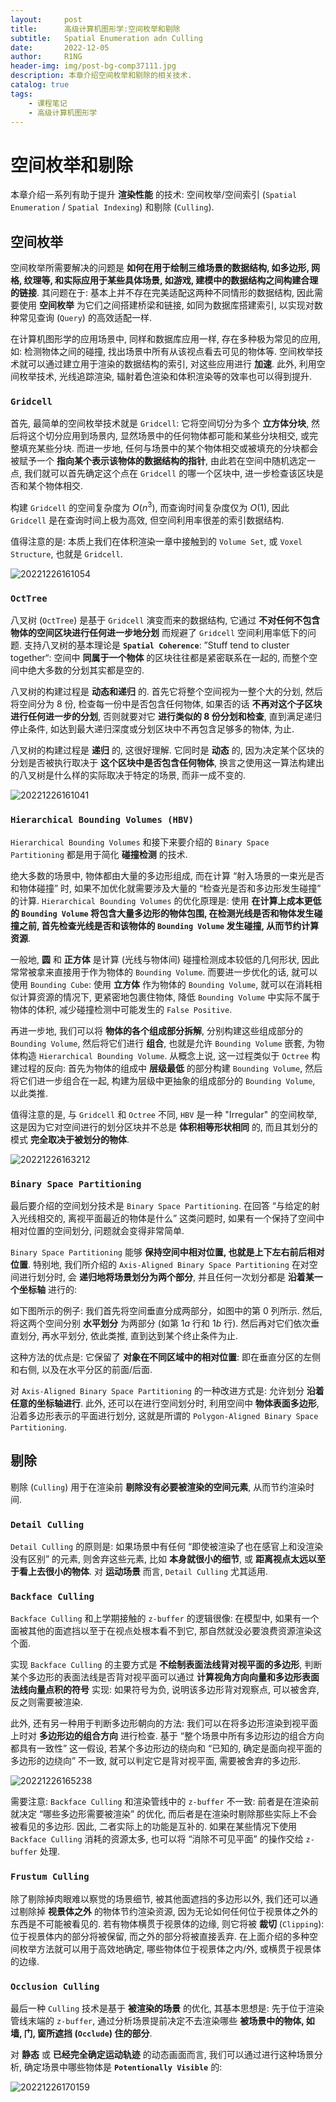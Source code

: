 ```yaml
---
layout:     post
title:      高级计算机图形学:空间枚举和剔除
subtitle:   Spatial Enumeration adn Culling
date:       2022-12-05
author:     R1NG
header-img: img/post-bg-comp37111.jpg
description: 本章介绍空间枚举和剔除的相关技术.
catalog: true
tags:
    - 课程笔记
    - 高级计算机图形学
---
```



# 空间枚举和剔除

本章介绍一系列有助于提升 **渲染性能** 的技术: 空间枚举/空间索引 (`Spatial Enumeration` / `Spatial Indexing`) 和剔除 (`Culling`).

## 空间枚举
空间枚举所需要解决的问题是 **如何在用于绘制三维场景的数据结构, 如多边形, 网格, 纹理等, 和实际应用于某些具体场景, 如游戏, 建模中的数据结构之间构建合理的链接**. 其问题在于: 基本上并不存在完美适配这两种不同情形的数据结构, 因此需要使用 **空间枚举** 为它们之间搭建桥梁和链接, 如同为数据库搭建索引, 以实现对数种常见查询 (`Query`) 的高效适配一样. 

在计算机图形学的应用场景中, 同样和数据库应用一样, 存在多种极为常见的应用, 如: 检测物体之间的碰撞, 找出场景中所有从该视点看去可见的物体等. 空间枚举技术就可以通过建立用于渲染的数据结构的索引, 对这些应用进行 **加速**. 此外, 利用空间枚举技术, 光线追踪渲染, 辐射着色渲染和体积渲染等的效率也可以得到提升.


### `Gridcell`

首先, 最简单的空间枚举技术就是 `Gridcell`: 它将空间切分为多个 **立方体分块**, 然后将这个切分应用到场景内, 显然场景中的任何物体都可能和某些分块相交, 或完整填充某些分块. 而进一步地, 任何与场景中的某个物体相交或被填充的分块都会被赋予一个 **指向某个表示该物体的数据结构的指针**, 由此若在空间中随机选定一点, 我们就可以首先确定这个点在 `Gridcell` 的哪一个区块中, 进一步检查该区块是否和某个物体相交. 

构建 `Gridcell` 的空间复杂度为 $O(n^3)$, 而查询时间复杂度仅为 $O(1)$, 因此 `Gridcell` 是在查询时间上极为高效, 但空间利用率很差的索引数据结构. 

值得注意的是: 本质上我们在体积渲染一章中接触到的 `Volume Set`, 或 `Voxel Structure`, 也就是 `Gridcell`.

![20221226161054](https://cdn.jsdelivr.net/gh/KirisameR/KirisameR.github.io/img/blogpost_images/20221226161054.png)

### `OctTree`

八叉树 (`OctTree`) 是基于 `Gridcell` 演变而来的数据结构, 它通过 **不对任何不包含物体的空间区块进行任何进一步地分划** 而规避了 `Gridcell` 空间利用率低下的问题. 支持八叉树的基本理论是 **`Spatial Coherence`**: ”Stuff tend to cluster together“: 空间中 **同属于一个物体** 的区块往往都是紧密联系在一起的, 而整个空间中绝大多数的分划其实都是空的. 

八叉树的构建过程是 **动态和递归** 的. 首先它将整个空间视为一整个大的分划, 然后将空间分为 $8$ 份, 检查每一份中是否包含任何物体, 如果否的话 **不再对这个子区块进行任何进一步的分划**, 否则就要对它 **进行类似的 $8$ 份分划和检查**, 直到满足递归停止条件, 如达到最大递归深度或分划区块中不再包含足够多的物体, 为止.

八叉树的构建过程是 **递归** 的, 这很好理解. 它同时是 **动态** 的, 因为决定某个区块的分划是否被执行取决于 **这个区块中是否包含任何物体**, 换言之使用这一算法构建出的八叉树是什么样的实际取决于特定的场景, 而非一成不变的.

![20221226161041](https://cdn.jsdelivr.net/gh/KirisameR/KirisameR.github.io/img/blogpost_images/20221226161041.png)

### `Hierarchical Bounding Volumes (HBV)`

`Hierarchical Bounding Volumes` 和接下来要介绍的 `Binary Space Partitioning` 都是用于简化 **碰撞检测** 的技术. 

绝大多数的场景中, 物体都由大量的多边形组成, 而在计算 “射入场景的一束光是否和物体碰撞” 时, 如果不加优化就需要涉及大量的 “检查光是否和多边形发生碰撞” 的计算. `Hierarchical Bounding Volumes` 的优化原理是: 使用 **在计算上成本更低的 `Bounding Volume` 将包含大量多边形的物体包围, 在检测光线是否和物体发生碰撞之前, 首先检查光线是否和该物体的 `Bounding Volume` 发生碰撞, 从而节约计算资源**.

一般地,  **圆** 和 **正方体** 是计算 (光线与物体间) 碰撞检测成本较低的几何形状, 因此常常被拿来直接用于作为物体的 `Bounding Volume`. 而要进一步优化的话, 就可以使用 `Bounding Cube`: 使用 **立方体** 作为物体的 `Bounding Volume`, 就可以在消耗相似计算资源的情况下, 更紧密地包裹住物体, 降低 `Bounding Volume` 中实际不属于物体的体积, 减少碰撞检测中可能发生的 `False Positive`. 

再进一步地, 我们可以将 **物体的各个组成部分拆解**, 分别构建这些组成部分的 `Bounding Volume`, 然后将它们进行 **组合**, 也就是允许 `Bounding Volume` 嵌套, 为物体构造 `Hierarchical Bounding Volume`. 从概念上说, 这一过程类似于 `Octree` 构建过程的反向: 首先为物体的组成中 **层级最低** 的部分构建 `Bounding Volume`, 然后将它们进一步组合在一起, 构建为层级中更抽象的组成部分的 `Bounding Volume`, 以此类推. 

值得注意的是, 与 `Gridcell` 和 `Octree` 不同, `HBV` 是一种 "Irregular" 的空间枚举, 这是因为它对空间进行的划分区块并不总是 **体积相等形状相同** 的, 而且其划分的模式 **完全取决于被划分的物体**.

![20221226163212](https://cdn.jsdelivr.net/gh/KirisameR/KirisameR.github.io/img/blogpost_images/20221226163212.png)

### `Binary Space Partitioning`

最后要介绍的空间划分技术是 `Binary Space Partitioning`. 在回答 “与给定的射入光线相交的, 离视平面最近的物体是什么” 这类问题时, 如果有一个保持了空间中相对位置的空间划分, 问题就会变得非常简单. 

`Binary Space Partitioning` 能够 **保持空间中相对位置, 也就是上下左右前后相对位置**. 特别地, 我们所介绍的 `Axis-Aligned Binary Space Partitioning` 在对空间进行划分时, 会 **递归地将场景划分为两个部分**, 并且任何一次划分都是 **沿着某一个坐标轴** 进行的:

如下图所示的例子: 我们首先将空间垂直分成两部分，如图中的第 $0$ 列所示. 然后, 将这两个空间分别 **水平划分** 为两部分 (如第 $1a$ 行和 $1b$ 行). 然后再对它们依次垂直划分, 再水平划分, 依此类推, 直到达到某个终止条件为止.

这种方法的优点是: 它保留了 **对象在不同区域中的相对位置**: 即在垂直分区的左侧和右侧, 以及在水平分区的前面/后面.

对 `Axis-Aligned Binary Space Partitioning` 的一种改进方式是: 允许划分 **沿着任意的坐标轴进行**. 此外, 还可以在进行空间划分时, 利用空间中 **物体表面多边形**, 沿着多边形表示的平面进行划分, 这就是所谓的 `Polygon-Aligned Binary Space Partitioning`.

## 剔除

剔除 (`Culling`) 用于在渲染前 **剔除没有必要被渲染的空间元素**, 从而节约渲染时间. 

### `Detail Culling`

`Detail Culling` 的原则是: 如果场景中有任何 “即使被渲染了也在感官上和没渲染没有区别” 的元素, 则舍弃这些元素, 比如 **本身就很小的细节**, 或 **距离视点太远以至于看上去很小的物体**. 对 **运动场景** 而言, `Detail Culling` 尤其适用.

### `Backface Culling`

`Backface Culling` 和上学期接触的 `z-buffer` 的逻辑很像: 在模型中, 如果有一个面被其他的面遮挡以至于在视点处根本看不到它, 那自然就没必要浪费资源渲染这个面. 

实现 `Backface Culling` 的主要方式是 **不绘制表面法线背对视平面的多边形**, 判断某个多边形的表面法线是否背对视平面可以通过 **计算视角方向向量和多边形表面法线向量点积的符号** 实现: 如果符号为负, 说明该多边形背对观察点, 可以被舍弃, 反之则需要被渲染.

此外, 还有另一种用于判断多边形朝向的方法: 我们可以在将多边形渲染到视平面上时对 **多边形边的组合方向** 进行检查. 基于 “整个场景中所有多边形边的组合方向都具有一致性” 这一假设, 若某个多边形边的绕向和 “已知的, 确定是面向视平面的多边形的边绕向” 不一致, 就可以判定它是背对视平面, 需要被舍弃的多边形. 

![20221226165238](https://cdn.jsdelivr.net/gh/KirisameR/KirisameR.github.io/img/blogpost_images/20221226165238.png)

需要注意: `Backface Culling` 和渲染管线中的 `z-buffer` 不一致: 前者是在渲染前就决定 “哪些多边形需要被渲染” 的优化, 而后者是在渲染时剔除那些实际上不会被看见的多边形. 因此, 二者实际上的功能是互补的. 如果在某些情况下使用 `Backface Culling` 消耗的资源太多, 也可以将 “消除不可见平面” 的操作交给 `z-buffer` 处理. 

### `Frustum Culling`

除了剔除掉肉眼难以察觉的场景细节, 被其他面遮挡的多边形以外, 我们还可以通过剔除掉 **视景体之外** 的物体节约渲染资源, 因为无论如何任何位于视景体之外的东西是不可能被看见的. 若有物体横贯于视景体的边缘, 则它将被 **裁切** (`Clipping`): 位于视景体内的部分将被保留, 而之外的部分将被直接丢弃. 在上面介绍的多种空间枚举方法就可以用于高效地确定, 哪些物体位于视景体之内/外, 或横贯于视景体的边缘. 

### `Occlusion Culling`

最后一种 `Culling` 技术是基于 **被渲染的场景** 的优化, 其基本思想是: 先于位于渲染管线末端的 `z-buffer`, 通过分析场景提前决定不去渲染哪些 **被场景中的物体, 如墙, 门, 窗所遮挡 (`Occlude`) 住的部分**. 

对 **静态** 或 **已经完全确定运动轨迹** 的动态画面而言, 我们可以通过进行这种场景分析, 确定场景中哪些物体是 **`Potentionally Visible`** 的:

![20221226170159](https://cdn.jsdelivr.net/gh/KirisameR/KirisameR.github.io/img/blogpost_images/20221226170159.png)

